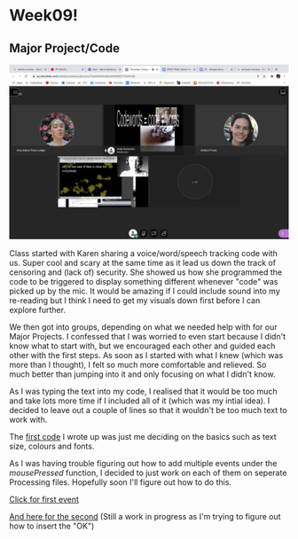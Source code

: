 # Week09!

## Major Project/Code

![](week9.png)

Class started with Karen sharing a voice/word/speech tracking code with us. Super cool and scary at the same time as it lead us down the track of censoring and (lack of) security. She showed us how she programmed the code to be triggered to display something different whenever "code" was picked up by the mic. It would be amazing if I could include sound into my re-reading but I think I need to get my visuals down first before I can explore further. 

We then got into groups, depending on what we needed help with for our Major Projects. I confessed that I was worried to even start because I didn't know what to start with, but we encouraged each other and guided each other with the first steps. As soon as I started with what I knew (which was more than I thought), I felt so much more comfortable and relieved. So much better than jumping into it and only focusing on what I didn't know.

As I was typing the text into my code, I realised that it would be too much and take lots more time if I included all of it (which was my intial idea). I decided to leave out a couple of lines so that it wouldn't be too much text to work with.

The [first code](https://robymanlongat.github.io/c0dewords/week09/majorProject) I wrote up was just me deciding on the basics such as text size, colours and fonts. 

As I was having trouble figuring out how to add multiple events under the *mousePressed* function, I decided to just work on each of them on seperate Processing files. Hopefully soon I'll figure out how to do this. 

[Click for first event](https://robymanlongat.github.io/c0dewords/week09/majorProject_para1) 

[And here for the second](https://robymanlongat.github.io/c0dewords/week09/majorProject_para2) (Still a work in progress as I'm trying to figure out how to insert the "OK")
